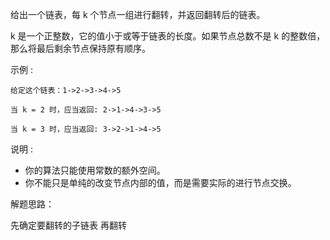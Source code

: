 给出一个链表，每 k 个节点一组进行翻转，并返回翻转后的链表。

k 是一个正整数，它的值小于或等于链表的长度。如果节点总数不是 k 的整数倍，那么将最后剩余节点保持原有顺序。

示例 :

    给定这个链表：1->2->3->4->5
    
    当 k = 2 时，应当返回: 2->1->4->3->5
    
    当 k = 3 时，应当返回: 3->2->1->4->5

说明 :

- 你的算法只能使用常数的额外空间。
- 你不能只是单纯的改变节点内部的值，而是需要实际的进行节点交换。


解题思路：

先确定要翻转的子链表
再翻转
